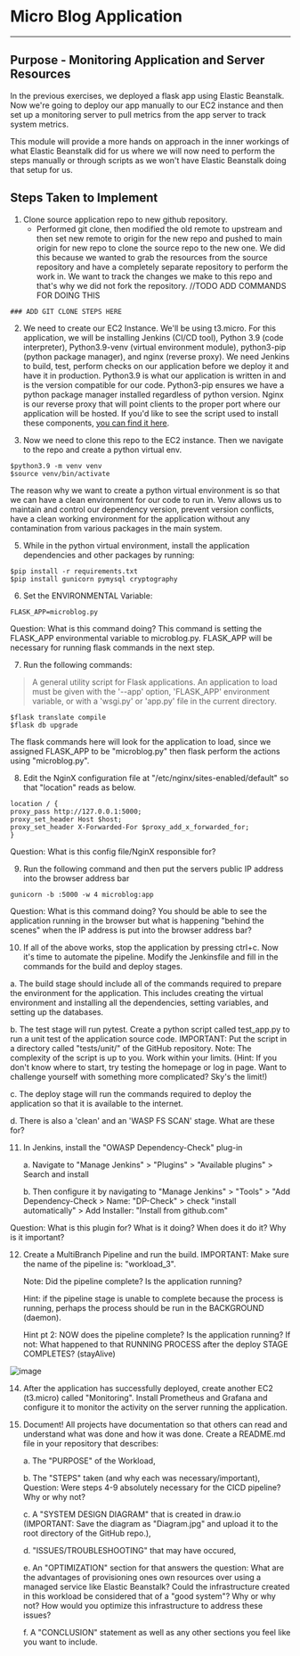 # Micro Blog Application


---


## Purpose - Monitoring Application and Server Resources

In the previous exercises, we deployed a flask app using Elastic Beanstalk. Now we're going to deploy our app manually to our EC2 instance and then set up a monitoring server to pull metrics from the app server to track system metrics.

This module will provide a more hands on approach in the inner workings of what Elastic Beanstalk did for us where we will now need to perform the steps manually or through scripts as we won't have Elastic Beanstalk doing that setup for us.

## Steps Taken to Implement

1. Clone source application repo to new github repository.
   * Performed git clone, then modified the old remote to upstream and then set new remote to origin for the new repo and pushed to main origin for new repo to clone the source repo to the new one. We did this because we wanted to grab the resources from the source repository and have a completely separate repository to perform the work in. We want to track the changes we make to this repo and that's why we did not fork the repository.
//TODO ADD COMMANDS FOR DOING THIS
```
### ADD GIT CLONE STEPS HERE
```

2. We need to create our EC2 Instance. We'll be using t3.micro. For this application, we will be installing Jenkins (CI/CD tool), Python 3.9 (code interpreter), Python3.9-venv (virtual environment module), python3-pip (python package manager), and nginx (reverse proxy). We need Jenkins to build, test, perform checks on our application before we deploy it and have it in production. Python3.9 is what our application is written in and is the version compatible for our code. Python3-pip ensures we have a python package manager installed regardless of python version. Nginx is our reverse proxy that will point clients to the proper port where our application will be hosted. If you'd like to see the script used to install these components, [you can find it here](https://github.com/jonwang22/microblog_EC2_deployment/blob/main/install_jenkins.sh).


3. Now we need to clone this repo to the EC2 instance. Then we navigate to the repo and create a python virtual env.
```
$python3.9 -m venv venv
$source venv/bin/activate
```
The reason why we want to create a python virtual environment is so that we can have a clean environment for our code to run in. Venv allows us to maintain and control our dependency version, prevent version conflicts, have a clean working environment for the application without any contamination from various packages in the main system.

5. While in the python virtual environment, install the application dependencies and other packages by running:
```
$pip install -r requirements.txt
$pip install gunicorn pymysql cryptography
```

6. Set the ENVIRONMENTAL Variable:

```
FLASK_APP=microblog.py
```
Question: What is this command doing?
This command is setting the FLASK_APP environmental variable to microblog.py. FLASK_APP will be necessary for running flask commands in the next step.

7. Run the following commands: 
>   A general utility script for Flask applications.
    An application to load must be given with the '--app' option, 'FLASK_APP'
    environment variable, or with a 'wsgi.py' or 'app.py' file in the current
    directory.
```
$flask translate compile
$flask db upgrade
```
The flask commands here will look for the application to load, since we assigned FLASK_APP to be "microblog.py" then flask perform the actions using "microblog.py".

8. Edit the NginX configuration file at "/etc/nginx/sites-enabled/default" so that "location" reads as below.

```
location / {
proxy_pass http://127.0.0.1:5000;
proxy_set_header Host $host;
proxy_set_header X-Forwarded-For $proxy_add_x_forwarded_for;
}
```
Question: What is this config file/NginX responsible for?

9. Run the following command and then put the servers public IP address into the browser address bar

```
gunicorn -b :5000 -w 4 microblog:app
```
Question: What is this command doing? You should be able to see the application running in the browser but what is happening "behind the scenes" when the IP address is put into the browser address bar?

10. If all of the above works, stop the application by pressing ctrl+c.  Now it's time to automate the pipeline.  Modify the Jenkinsfile and fill in the commands for the build and deploy stages.

  a. The build stage should include all of the commands required to prepare the environment for the application.  This includes creating the virtual environment and installing all the dependencies, setting variables, and setting up the databases.

  b. The test stage will run pytest.  Create a python script called test_app.py to run a unit test of the application source code. IMPORTANT: Put the script in a directory called "tests/unit/" of the GitHub repository. Note: The complexity of the script is up to you.  Work within your limits.  (Hint: If you don't know where to start, try testing the homepage or log in page.  Want to challenge yourself with something more complicated? Sky's the limit!)

  c. The deploy stage will run the commands required to deploy the application so that it is available to the internet. 

  d. There is also a 'clean' and an 'WASP FS SCAN' stage.  What are these for?
  
11. In Jenkins, install the "OWASP Dependency-Check" plug-in

    a. Navigate to "Manage Jenkins" > "Plugins" > "Available plugins" > Search and install

 	b. Then configure it by navigating to "Manage Jenkins" > "Tools" > "Add Dependency-Check > Name: "DP-Check" > check "install automatically" > Add Installer: "Install from github.com"

Question: What is this plugin for?  What is it doing?  When does it do it?  Why is it important?

12. Create a MultiBranch Pipeline and run the build.  IMPORTANT: Make sure the name of the pipeline is: "workload_3".

    Note: Did the pipeline complete? Is the application running?

    Hint: if the pipeline stage is unable to complete because the process is running, perhaps the process should be run in the BACKGROUND (daemon).
    
    Hint pt 2: NOW does the pipeline complete? Is the application running?  If not: What happened to that RUNNING PROCESS after the deploy STAGE COMPLETES? (stayAlive)

![image](https://github.com/user-attachments/assets/ed5ae076-683a-42bd-8d5a-52aebeacf98f)


14. After the application has successfully deployed, create another EC2 (t3.micro) called "Monitoring".  Install Prometheus and Grafana and configure it to monitor the activity on the server running the application. 

15. Document! All projects have documentation so that others can read and understand what was done and how it was done. Create a README.md file in your repository that describes:

	  a. The "PURPOSE" of the Workload,

  	b. The "STEPS" taken (and why each was necessary/important),
      Question: Were steps 4-9 absolutely necessary for the CICD pipeline? Why or why not?
    
  	c. A "SYSTEM DESIGN DIAGRAM" that is created in draw.io (IMPORTANT: Save the diagram as "Diagram.jpg" and upload it to the root directory of the GitHub repo.),

	  d. "ISSUES/TROUBLESHOOTING" that may have occured,

  	e. An "OPTIMIZATION" section for that answers the question: What are the advantages of provisioning ones own resources over using a managed service like Elastic Beanstalk?  Could the infrastructure created in this workload be considered that of a "good system"?  Why or why not?  How would you optimize this infrastructure to address these issues?

    f. A "CONCLUSION" statement as well as any other sections you feel like you want to include.
